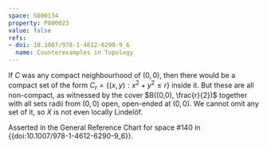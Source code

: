 ```yaml
---
space: S000134
property: P000023
value: false
refs:
- doi: 10.1007/978-1-4612-6290-9_6
  name: Counterexamples in Topology
---
```


If $C$ was any compact neighbourhood of $(0,0)$, then there would be a compact set of the form $C_r = \{(x,y): x^2 + y^2 \le r\}$ inside it. But these are all non-compact, as witnessed by the cover $B((0,0), \frac{r}{2})$ together with all sets radii from $(0, 0)$ open, open-ended at $(0,0)$. We cannot omit any set of it, so $X$ is not even locally Lindelöf.

Asserted in the General Reference Chart for space #140 in
{{doi:10.1007/978-1-4612-6290-9_6}}.
